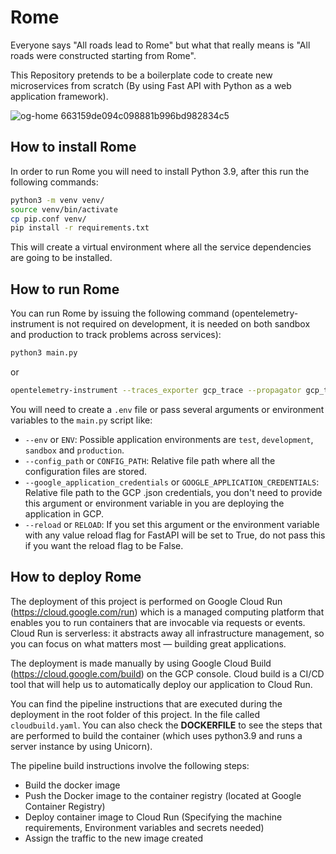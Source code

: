 # Rome

Everyone says "All roads lead to Rome" but what that really means is "All roads were constructed starting from Rome".

This Repository pretends to be a boilerplate code to create new microservices from scratch (By using Fast API with Python as a web application framework).

![og-home 663159de094c098881b996bd982834c5](https://www.fodors.com/wp-content/uploads/2018/10/HERO_UltimateRome_Hero_shutterstock789412159.jpg)

## How to install Rome

In order to run Rome you will need to install Python 3.9, after this run the following commands:

```sh
python3 -m venv venv/
source venv/bin/activate
cp pip.conf venv/
pip install -r requirements.txt
```

This will create a virtual environment where all the service dependencies are going to be installed.

## How to run Rome

You can run Rome by issuing the following command (opentelemetry-instrument is not required on development, it is needed on both sandbox and production to track problems across services):

```sh
python3 main.py
```

or

```sh
opentelemetry-instrument --traces_exporter gcp_trace --propagator gcp_trace gunicorn --bind 0.0.0.0:5005 --workers 1 --worker-class uvicorn.workers.UvicornWorker --threads 8 --timeout 0 --reload main:app

```

You will need to create a `.env` file or pass several arguments or environment variables to the `main.py` script like:

- `--env` or `ENV`: Possible application environments are `test`, `development`, `sandbox` and `production`.
- `--config_path` or `CONFIG_PATH`: Relative file path where all the configuration files are stored.
- `--google_application_credentials` or `GOOGLE_APPLICATION_CREDENTIALS`: Relative file path to the GCP .json credentials, you don't need to provide this argument or environment variable in you are deploying the application in GCP.
- `--reload` or `RELOAD`:  If you set this argument or the environment variable with any value reload flag for FastAPI will be set to True, do not pass this if you want the reload flag to be False.

## How to deploy Rome

The deployment of this project is performed on Google Cloud Run (https://cloud.google.com/run) which is a managed computing platform that enables you to run containers that are invocable via requests or events. Cloud Run is serverless: it abstracts away all infrastructure management, so you can focus on what matters most — building great applications.

The deployment is made manually by using Google Cloud Build (https://cloud.google.com/build) on the GCP console. Cloud build is a CI/CD tool that will help us to automatically deploy our application to Cloud Run.

You can find the pipeline instructions that are executed during the deployment in the root folder of this project. In the file called `cloudbuild.yaml`. You can also check the **DOCKERFILE** to see the steps that are performed to build the container (which uses python3.9 and runs a server instance by using Unicorn).

The pipeline build instructions involve the following steps:

- Build the docker image
- Push the Docker image to the container registry (located at Google Container Registry)
- Deploy container image to Cloud Run (Specifying the machine requirements, Environment variables and secrets needed)
- Assign the traffic to the new image created
